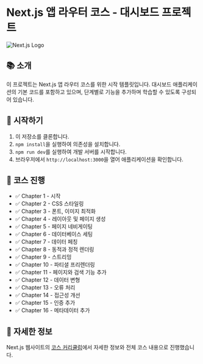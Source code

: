 # Next.js 앱 라우터 코스 - 대시보드 프로젝트

![Next.js Logo](https://assets.vercel.com/image/upload/v1607554385/repositories/next-js/next-logo.png)

## 📚 소개

이 프로젝트는 Next.js 앱 라우터 코스를 위한 시작 템플릿입니다. 대시보드 애플리케이션의 기본 코드를 포함하고 있으며, 단계별로 기능을 추가하며 학습할 수 있도록 구성되어 있습니다.

## 🚀 시작하기

1. 이 저장소를 클론합니다.
2. `npm install`을 실행하여 의존성을 설치합니다.
3. `npm run dev`를 실행하여 개발 서버를 시작합니다.
4. 브라우저에서 `http://localhost:3000`을 열어 애플리케이션을 확인합니다.

## 📘 코스 진행

- ✅ Chapter 1 - 시작
- ✅ Chapter 2 - CSS 스타일링
- ✅ Chapter 3 - 폰트, 이미지 최적화
- ✅ Chapter 4 - 레이아웃 및 페이지 생성
- ✅ Chapter 5 - 페이지 네비게이팅
- ✅ Chapter 6 - 데이터베이스 세팅
- ✅ Chapter 7 - 데이터 페칭
- ✅ Chapter 8 - 동적과 정적 렌더링
- ✅ Chapter 9 - 스트리밍
- ✅ Chapter 10 - 파티셜 프리렌더링
- ✅ Chapter 11 - 페이지와 검색 기능 추가
- ✅ Chapter 12 - 데이터 변형
- ✅ Chapter 13 - 오류 처리
- ✅ Chapter 14 - 접근성 개선
- ✅ Chapter 15 - 인증 추가
- ✅ Chapter 16 - 메타데이터 추가

## 📖 자세한 정보

 Next.js 웹사이트의 [코스 커리큘럼](https://nextjs.org/learn)에서 자세한 정보와 전체 코스 내용으로 진행했습니다.
